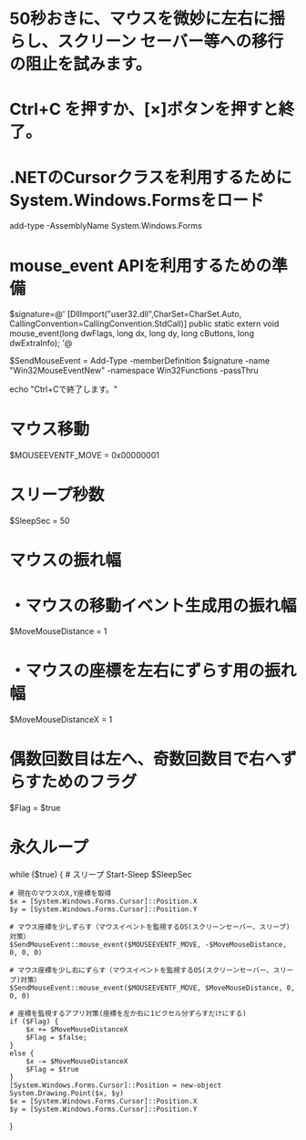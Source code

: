 # 50秒おきに、マウスを微妙に左右に揺らし、スクリーン セーバー等への移行の阻止を試みます。
# Ctrl+C を押すか、[×]ボタンを押すと終了。

# .NETのCursorクラスを利用するためにSystem.Windows.Formsをロード
add-type -AssemblyName System.Windows.Forms

# mouse_event APIを利用するための準備
$signature=@' 
      [DllImport("user32.dll",CharSet=CharSet.Auto, CallingConvention=CallingConvention.StdCall)]
      public static extern void mouse_event(long dwFlags, long dx, long dy, long cButtons, long dwExtraInfo);
'@

$SendMouseEvent = Add-Type -memberDefinition $signature -name "Win32MouseEventNew" -namespace Win32Functions -passThru

echo "Ctrl+Cで終了します。"

# マウス移動
$MOUSEEVENTF_MOVE = 0x00000001

# スリープ秒数
$SleepSec = 50

# マウスの振れ幅
# ・マウスの移動イベント生成用の振れ幅
$MoveMouseDistance = 1
# ・マウスの座標を左右にずらす用の振れ幅
$MoveMouseDistanceX = 1

# 偶数回数目は左へ、奇数回数目で右へずらすためのフラグ
$Flag = $true

# 永久ループ
while ($true) {
    # スリープ
    Start-Sleep $SleepSec

    # 現在のマウスのX,Y座標を取得
    $x = [System.Windows.Forms.Cursor]::Position.X
    $y = [System.Windows.Forms.Cursor]::Position.Y

    # マウス座標を少しずらす（マウスイベントを監視するOS(スクリーンセーバー、スリープ)対策）
    $SendMouseEvent::mouse_event($MOUSEEVENTF_MOVE, -$MoveMouseDistance, 0, 0, 0)

    # マウス座標を少し右にずらす（マウスイベントを監視するOS(スクリーンセーバー、スリープ)対策）
    $SendMouseEvent::mouse_event($MOUSEEVENTF_MOVE, $MoveMouseDistance, 0, 0, 0)

    # 座標を監視するアプリ対策(座標を左か右に1ピクセル分ずらすだけにする)
    if ($Flag) {
        $x += $MoveMouseDistanceX
        $Flag = $false;
    }
    else {
        $x -= $MoveMouseDistanceX
        $Flag = $true
    }
    [System.Windows.Forms.Cursor]::Position = new-object System.Drawing.Point($x, $y)
    $x = [System.Windows.Forms.Cursor]::Position.X
    $y = [System.Windows.Forms.Cursor]::Position.Y
}
